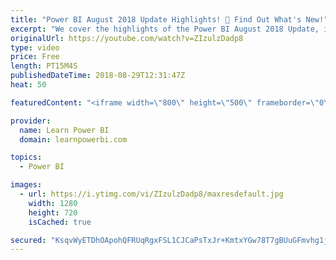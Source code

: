 ```yaml
---
title: "Power BI August 2018 Update Highlights! 🥂 Find Out What's New!"
excerpt: "We cover the highlights of the Power BI August 2018 Update, including: ▪ Print reports through Export to PDF ▪ Create bookmark groups ▪ Slicer Restatement ▪ Conditional formatting by values ▪ Q&A Improvements ▪ Data categories for measures ▪ Custom visuals  Links mentioned in the video: ▪ Complete August"
originalUrl: https://youtube.com/watch?v=ZIzulzDadp8
type: video
price: Free
length: PT15M4S
publishedDateTime: 2018-08-29T12:31:47Z
heat: 50

featuredContent: "<iframe width=\"800\" height=\"500\" frameborder=\"0\" src=\"https://www.youtube.com/embed/ZIzulzDadp8\" allow=\"accelerometer; autoplay; encrypted-media; gyroscope; picture-in-picture\" allowfullscreen></iframe>"

provider:
  name: Learn Power BI
  domain: learnpowerbi.com

topics:
  - Power BI

images:
  - url: https://i.ytimg.com/vi/ZIzulzDadp8/maxresdefault.jpg
    width: 1280
    height: 720
    isCached: true

secured: "KsqvWyETDhOApohQFRUqRgxFSL1CJCaPsTxJr+KmtxYGw78T7gBUuGFmvhg1j15bdoab3gOWCSa3/veo7UVDbVmOyIOON3RtkCLemFyYZVjYXGY2CVy6k1SamJj1tGRyUgps9V7RWFFopRtQ4NbxiFbiFAUdVkefNauQBMQdYMmPqSfyAp8gPx4GuOsocdiHnDi5lr9xmXfuLnEpsyTb2t9Au+B7QtI04H2DlFs5k3tGXMQEXVfbmZCt0D2Hv2xzqmy9r4h+Hja9ReBeFxH6ftSLNIhHWMQw+qhP4wWinGX74aJug+nevli2x8gtBL5OV3nqVTrh6XMyvbPqpNCLw4y1UJwVKdyR/S99W4A/hwNOOlZ+V0qKzw4xF3K09XRnfPLVPGfi556AAeVFpHDZudL00aEWvwODhbIrAbLI2kI=;TD+wmTevRyJuFYl+YiESbA=="
---
```


